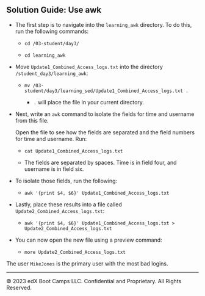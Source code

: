 ## Solution Guide: Use awk

- The first step is to navigate into the `learning_awk` directory. To do this, run the following commands:
 
  - `cd /03-student/day3/`

  - `cd learning_awk`

- Move `Update1_Combined_Access_logs.txt` into the directory `/student_day3/learning_awk`:
     
   - `mv /03-student/day3/learning_sed/Update1_Combined_Access_logs.txt .`

      - `.` will place the file in your current directory.
    
- Next, write an `awk` command to isolate the fields for time and username from this file.

  Open the file to see how the fields are separated and the field numbers for time and username. Run: 

    - `cat Update1_Combined_Access_logs.txt`
     
  - The fields are separated by spaces. Time is in field four, and username is in field six.

- To isolate those fields, run the following:

  - `awk '{print $4, $6}' Update1_Combined_Access_logs.txt`

- Lastly, place these results into a file called `Update2_Combined_Access_logs.txt`:

  - `awk '{print $4, $6}' Update1_Combined_Access_logs.txt > Update2_Combined_Access_logs.txt`

- You can now open the new file using a preview command:

  - `more Update2_Combined_Access_logs.txt`

The user `MikeJones` is the primary user with the most bad logins.

---

&copy; 2023 edX Boot Camps LLC. Confidential and Proprietary. All Rights Reserved.


